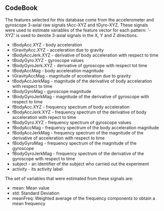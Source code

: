 ## CodeBook

The features selected for this database come from the accelerometer and gyroscope 3-axial raw signals tAcc-XYZ and tGyro-XYZ. These signals were used to estimate variables of the feature vector for each pattern: '-XYZ' is used to denote 3-axial signals in the X, Y and Z directions.

* tBodyAcc.XYZ - body acceleration
* tGravityAcc.XYZ - acceleration due to gravity
* tBodyAccJerk.XYZ - derivative of body acceleration with respect to time
* tBodyGyro.XYZ - gyroscope values
* tBodyGyroJerk.XYZ - derivative of gyroscope with respect tot time
* tBodyAccMag - body acceleration magnitude
* tGravityAccMag - magnitude of acceleration due to gravity
* tBodyAccJerkMag - magnitude of the derivative of body acceleration with respect to time
* tBodyGyroMag - gyroscope magnitude 
* tBodyGyroJerkMag - magnitude of the derivative of gyroscope with respect to time
* fBodyAcc.XYZ - frequency spectrum of body acceleration
* fBodyAccJerk.XYZ - frequency spectrum of the derivative of body acceleration with repect to time
* fBodyGyro.XYZ - frequency spectrum of gyroscope values 
* fBodyAccMag - frequency spectrum of the body acceleration magnitude
* fBodyAccJerkMag - frequency spectrum of the magnitude of the derivative of acceleration with respect to time
* fBodyGyroMag - frequency spectrum of the magnitude of the gyroscope
* fBodyGyroJerkMag - frequency spectrum of the derivative of the gyroscope with respect to time
* subject - an identifier of the subject who carried out the experiment
* activity - its activity label

The set of variables that were estimated from these signals are:
* mean: Mean value
* std: Standard Deviation
* meanFreq: Weighted average of the frequency components to obtain a mean frequency
